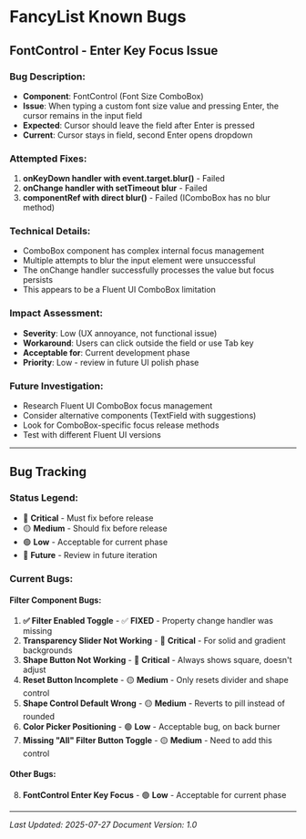 # FancyList Known Bugs

## **FontControl - Enter Key Focus Issue**

### **Bug Description**:
- **Component**: FontControl (Font Size ComboBox)
- **Issue**: When typing a custom font size value and pressing Enter, the cursor remains in the input field
- **Expected**: Cursor should leave the field after Enter is pressed
- **Current**: Cursor stays in field, second Enter opens dropdown

### **Attempted Fixes**:
1. **onKeyDown handler with event.target.blur()** - Failed
2. **onChange handler with setTimeout blur** - Failed
3. **componentRef with direct blur()** - Failed (IComboBox has no blur method)

### **Technical Details**:
- ComboBox component has complex internal focus management
- Multiple attempts to blur the input element were unsuccessful
- The onChange handler successfully processes the value but focus persists
- This appears to be a Fluent UI ComboBox limitation

### **Impact Assessment**:
- **Severity**: Low (UX annoyance, not functional issue)
- **Workaround**: Users can click outside the field or use Tab key
- **Acceptable for**: Current development phase
- **Priority**: Low - review in future UI polish phase

### **Future Investigation**:
- Research Fluent UI ComboBox focus management
- Consider alternative components (TextField with suggestions)
- Look for ComboBox-specific focus release methods
- Test with different Fluent UI versions

---

## **Bug Tracking**

### **Status Legend**:
- 🔴 **Critical** - Must fix before release
- 🟡 **Medium** - Should fix before release  
- 🟢 **Low** - Acceptable for current phase
- 🔵 **Future** - Review in future iteration

### **Current Bugs**:

#### **Filter Component Bugs**:
1. **✅ Filter Enabled Toggle** - ✅ **FIXED** - Property change handler was missing
2. **Transparency Slider Not Working** - 🔴 **Critical** - For solid and gradient backgrounds
3. **Shape Button Not Working** - 🔴 **Critical** - Always shows square, doesn't adjust
4. **Reset Button Incomplete** - 🟡 **Medium** - Only resets divider and shape control
5. **Shape Control Default Wrong** - 🟡 **Medium** - Reverts to pill instead of rounded
6. **Color Picker Positioning** - 🟢 **Low** - Acceptable bug, on back burner
7. **Missing "All" Filter Button Toggle** - 🟡 **Medium** - Need to add this control

#### **Other Bugs**:
8. **FontControl Enter Key Focus** - 🟢 **Low** - Acceptable for current phase

---

*Last Updated: 2025-07-27*
*Document Version: 1.0* 